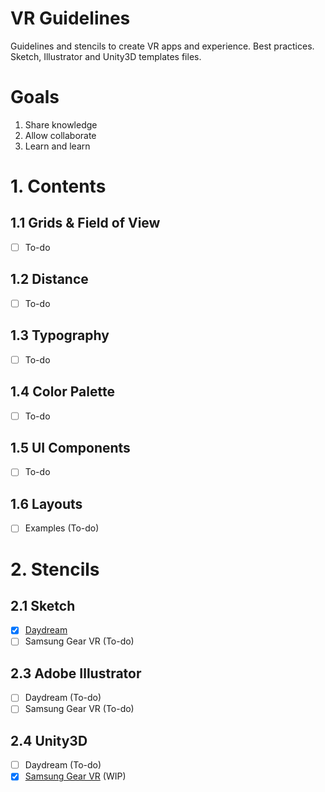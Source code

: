 # VR Guidelines
  Guidelines and stencils to create VR apps and experience.
  Best practices.
  Sketch, Illustrator and Unity3D templates files.  

# Goals
1. Share knowledge
2. Allow collaborate
3. Learn and learn

# 1. Contents
## 1.1 Grids & Field of View
- [ ] To-do

## 1.2 Distance
- [ ] To-do

## 1.3 Typography
- [ ] To-do

## 1.4 Color Palette
- [ ] To-do

## 1.5 UI Components
- [ ] To-do

## 1.6 Layouts
- [ ] Examples (To-do)

# 2. Stencils
## 2.1 Sketch
- [x] [Daydream](https://github.com/Whide/vr-guidelines/raw/master/Stencils/Daydream/stencils-sketch-daydream.sketch)
- [ ] Samsung Gear VR (To-do)

## 2.3 Adobe Illustrator
- [ ] Daydream (To-do)
- [ ] Samsung Gear VR (To-do)

## 2.4 Unity3D
- [ ] Daydream (To-do)
- [x] [Samsung Gear VR](https://github.com/Whide/vr-guidelines/tree/master/Stencils/SamsungGearVR/stencils-unity3d-gear-vr) (WIP)
